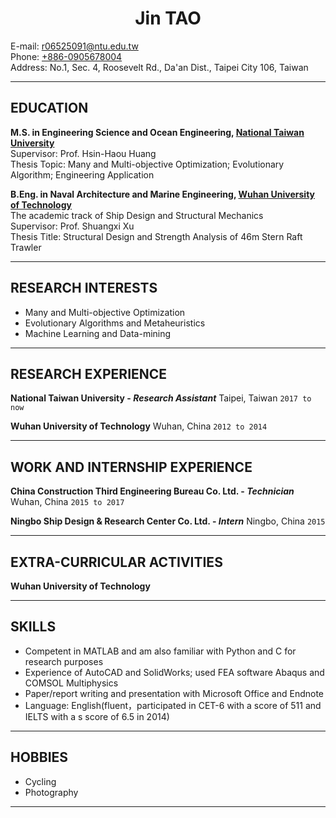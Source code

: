 # **<center>Jin TAO</center>**

E-mail: <r06525091@ntu.edu.tw>  
Phone: [+886-0905678004](tel://+886-0905678004)  
Address: No.1, Sec. 4, Roosevelt Rd., Da'an Dist., Taipei City 106, Taiwan

***

## EDUCATION

**M.S. in Engineering Science and Ocean Engineering, [National Taiwan University](http://www.ntu.edu.tw)**  
Supervisor: Prof. Hsin-Haou Huang  
Thesis Topic: Many and Multi-objective Optimization; Evolutionary Algorithm; Engineering Application

**B.Eng. in Naval Architecture and Marine Engineering, [Wuhan University of Technology](http://www.whut.edu.cn)**  
The academic track of Ship Design and Structural Mechanics  
Supervisor: Prof. Shuangxi Xu  
Thesis Title: Structural Design and Strength Analysis of 46m Stern Raft Trawler

***

## RESEARCH INTERESTS

- Many and Multi-objective Optimization  
- Evolutionary Algorithms and Metaheuristics  
- Machine Learning and Data-mining

***

## RESEARCH EXPERIENCE

**National Taiwan University - _Research Assistant_**   Taipei, Taiwan ```2017 to now```  


**Wuhan University of Technology**    Wuhan, China  ```2012 to 2014```  

***

## WORK AND INTERNSHIP EXPERIENCE

**China Construction Third Engineering Bureau Co. Ltd. - _Technician_**  Wuhan, China  ```2015 to 2017```


**Ningbo Ship Design & Research Center Co. Ltd. - _Intern_**         Ningbo, China  ```2015```



***

## EXTRA-CURRICULAR ACTIVITIES

**Wuhan University of Technology** 

***

## SKILLS

- Competent in MATLAB and am also familiar with Python and C for research purposes  
- Experience of AutoCAD and SolidWorks; used FEA software Abaqus and COMSOL Multiphysics  
- Paper/report writing and presentation with Microsoft Office and Endnote  
- Language: English(fluent，participated in CET-6 with a score of 511 and IELTS with a s score of 6.5 in 2014)

***

## HOBBIES

- Cycling 
- Photography

***
